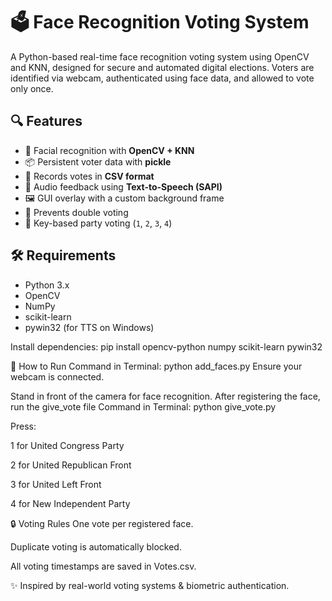 # 🗳️ Face Recognition Voting System

A Python-based real-time face recognition voting system using OpenCV and KNN, designed for secure and automated digital elections. Voters are identified via webcam, authenticated using face data, and allowed to vote only once.

## 🔍 Features

- 🧠 Facial recognition with **OpenCV + KNN**
- 📦 Persistent voter data with **pickle**
- 📄 Records votes in **CSV format**
- 🎤 Audio feedback using **Text-to-Speech (SAPI)**
- 🖼️ GUI overlay with a custom background frame
- 🛑 Prevents double voting
- 🔘 Key-based party voting (`1`, `2`, `3`, `4`)

## 🛠️ Requirements

- Python 3.x
- OpenCV
- NumPy
- scikit-learn
- pywin32 (for TTS on Windows)

Install dependencies:
pip install opencv-python numpy scikit-learn pywin32


🚀 How to Run
Command in Terminal: python add_faces.py
Ensure your webcam is connected.

Stand in front of the camera for face recognition.
After registering the face, run the give_vote file
Command in Terminal: python give_vote.py

Press:

1 for United Congress Party

2 for United Republican Front

3 for United Left Front

4 for New Independent Party


🔒 Voting Rules
One vote per registered face.

Duplicate voting is automatically blocked.

All voting timestamps are saved in Votes.csv.


✨ Inspired by real-world voting systems & biometric authentication.

